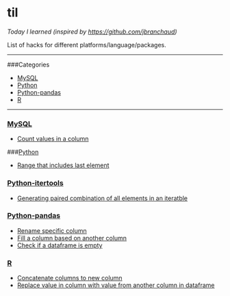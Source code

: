 # til
*Today I learned (inspired by https://github.com/jbranchaud)*

List of hacks for different platforms/language/packages.

---
###Categories

* [MySQL](#mysql)
* [Python](#python)
* [Python-pandas](#python-pandas)
* [R](#R)

---

### [MySQL](mysql)
- [Count values in a column](mysql/coun-values-in-a-column.md)

###[Python](python)
- [Range that includes last element](python/range-that-includes-last-element.md)

### [Python-itertools](python-itertools)
- [Generating paired combination of all elements in an iteratble](python-itertools/pairwise-comparison-of-all-elements.md)


### [Python-pandas](python-pandas)
- [Rename specific column](python-pandas/rename-specific-column.md)
- [Fill a column based on another column](python-pandas/fill-replace-values-based-on-another-column.md)
- [Check if a dataframe is empty](python-pandas/check-if-df-is-empty.md)

### [R](R)
- [Concatenate columns to new column](R/concatenate-columns-to-new-column.md)
- [Replace value in column with value from another column in dataframe](R/replace-value-in-column-with-value-from-another-column-in-datafra.md)



